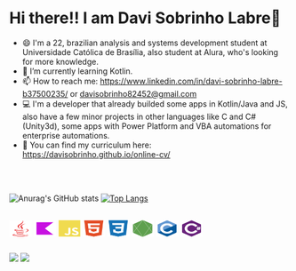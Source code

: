 # Hi there!! I am Davi Sobrinho Labre👋

- 😄 I'm a 22, brazilian analysis and systems development student at Universidade Católica de Brasília, also student at Alura, who's looking for more knowledge.
- 🌱 I’m currently learning Kotlin.
- 📫 How to reach me: https://www.linkedin.com/in/davi-sobrinho-labre-b37500235/ or davisobrinho82452@gmail.com
- 💻 I'm a developer that already builded some apps in Kotlin/Java and JS, also have a few minor projects in other languages like C and C#(Unity3d), some apps with Power Platform and VBA automations for enterprise automations.
- 📄 You can find my curriculum here: https://davisobrinho.github.io/online-cv/

<br>
<div style="display: inline_block"><br>
  
![Anurag's GitHub stats](https://github-readme-stats.vercel.app/api?username=DaviSobrinho&theme=dracula&show_icons=true)
[![Top Langs](https://github-readme-stats.vercel.app/api/top-langs/?username=DaviSobrinho&theme=dracula&layout=compact)](https://github.com/DaviSobrinho/github-readme-stats)

</div>

<div style="display: inline_block"><br>
  <img align="center" alt="Java" height="30" width="40" src="https://raw.githubusercontent.com/devicons/devicon/master/icons/java/java-plain.svg">
  <img align="center" alt="Kotlin" height="30" width="40" src="https://raw.githubusercontent.com/devicons/devicon/master/icons/kotlin/kotlin-plain.svg">
  <img align="center" alt="JavaScript" height="30" width="40" src="https://raw.githubusercontent.com/devicons/devicon/master/icons/javascript/javascript-plain.svg">
  <img align="center" alt="HTML5" height="30" width="40" src="https://github.com/devicons/devicon/blob/master/icons/html5/html5-plain.svg">
  <img align="center" alt="CSS3" height="30" width="40" src="https://github.com/devicons/devicon/blob/master/icons/css3/css3-plain.svg">
  <img align="center" alt="Node.JS" height="30" width="40" src="https://github.com/devicons/devicon/blob/master/icons/nodejs/nodejs-plain.svg">
  <img align="center" alt="C" height="30" width="40" src="https://raw.githubusercontent.com/devicons/devicon/master/icons/c/c-original.svg">
  <img align="center" alt="C#" height="30" width="40" src="https://raw.githubusercontent.com/devicons/devicon/master/icons/csharp/csharp-plain.svg">


 ##
 
<div> 
  <a href = "mailto:davisobrinho82452@gmail.com"><img src="https://img.shields.io/badge/-Gmail-%23333?style=for-the-badge&logo=gmail&logoColor=white" target="_blank"></a>
  <a href="https://www.linkedin.com/in/davi-sobrinho-labre-b37500235/" target="_blank"><img src="https://img.shields.io/badge/-LinkedIn-%230077B5?style=for-the-badge&logo=linkedin&logoColor=white" target="_blank"></a> 
  
</div>
